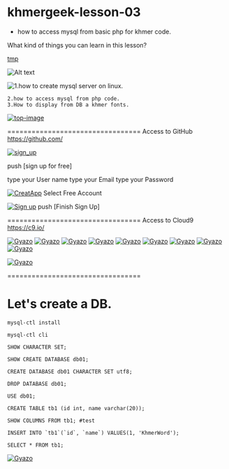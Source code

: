 # khmergeek-lesson-03

 - how to access mysql from basic php for khmer code.

What kind of things you can learn in this lesson?

[tmp]

![Alt text][tmp]

[tmp]: https://github.com/vulture0902/khmergeek-lesson-03#lets-create-a-db  "1.how to create mysql server on linux."

![1.how to create mysql server on linux.](https://github.com/vulture0902/khmergeek-lesson-03#lets-create-a-db)

```
2.how to access mysql from php code.
3.How to display from DB a khmer fonts.
```


[![top-image](https://i.gyazo.com/1ef3bdb97ea3b81dd9cc74d98485f325.gif)](https://gyazo.com/1ef3bdb97ea3b81dd9cc74d98485f325)

=================================
Access to  GitHub
https://github.com/


[![sign_up](https://i.gyazo.com/fcbc0598296a3f0d85ce810e5847fed8.png)](https://gyazo.com/fcbc0598296a3f0d85ce810e5847fed8)

push [sign up for free]

type your User name
type your Email
type your Password

[![CreatApp](https://i.gyazo.com/577fb3fbc6870eecb8b1a9d89561f44b.png)](https://gyazo.com/577fb3fbc6870eecb8b1a9d89561f44b)
Select Free Account

[![Sign up](https://i.gyazo.com/88c900a681f288bbcf4e75a01058a8c2.png)](https://gyazo.com/88c900a681f288bbcf4e75a01058a8c2)
push [Finish Sign Up]

=================================
Access to Cloud9
https://c9.io/

[![Gyazo](https://i.gyazo.com/40bc5180e72951edc224cb7f23582ee3.png)](https://gyazo.com/40bc5180e72951edc224cb7f23582ee3)
[![Gyazo](https://i.gyazo.com/b7f87c1fdf3c6d17aad347f585131461.png)](https://gyazo.com/b7f87c1fdf3c6d17aad347f585131461)
[![Gyazo](https://i.gyazo.com/bba2154ab9bb9d4801291048c212e6dc.png)](https://gyazo.com/bba2154ab9bb9d4801291048c212e6dc)
[![Gyazo](https://i.gyazo.com/ab45827bdf36fc2f1b36af20ddbc6ade.png)](https://gyazo.com/ab45827bdf36fc2f1b36af20ddbc6ade)
[![Gyazo](https://i.gyazo.com/74818b244b288658ce934c1973e4a76f.png)](https://gyazo.com/74818b244b288658ce934c1973e4a76f)
[![Gyazo](https://i.gyazo.com/d562bbf34891251e8368225ed9d81698.png)](https://gyazo.com/d562bbf34891251e8368225ed9d81698)
[![Gyazo](https://i.gyazo.com/36bd50e39671e7b8cc815045821f8198.png)](https://gyazo.com/36bd50e39671e7b8cc815045821f8198)
[![Gyazo](https://i.gyazo.com/0ec68aadd22d0a1ad11c2b86bdf115a6.png)](https://gyazo.com/0ec68aadd22d0a1ad11c2b86bdf115a6)
[![Gyazo](https://i.gyazo.com/e1011e472e8655564912366cd383d087.png)](https://gyazo.com/e1011e472e8655564912366cd383d087)

[![Gyazo](https://i.gyazo.com/7a45800fe32c74e2fabed35749b863b2.png)](https://gyazo.com/7a45800fe32c74e2fabed35749b863b2)


=================================
# Let's create a DB.


```
mysql-ctl install
```

```
mysql-ctl cli
```

```
SHOW CHARACTER SET;
```

```
SHOW CREATE DATABASE db01;
```

```
CREATE DATABASE db01 CHARACTER SET utf8;
```

```
DROP DATABASE db01;
```

```
USE db01;
```

```
CREATE TABLE tb1 (id int, name varchar(20));
```

```
SHOW COLUMNS FROM tb1; #test
```

```
INSERT INTO `tb1`(`id`, `name`) VALUES(1, 'KhmerWord');
```

```
SELECT * FROM tb1;
```

[![Gyazo](https://gyazo.com/42256f4126eb0b70ea073012c4363a89.png)](https://gyazo.com/42256f4126eb0b70ea073012c4363a89)

